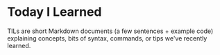 # Today I Learned

TILs are short Markdown documents (a few sentences + example code) explaining
concepts, bits of syntax, commands, or tips we've recently learned.
